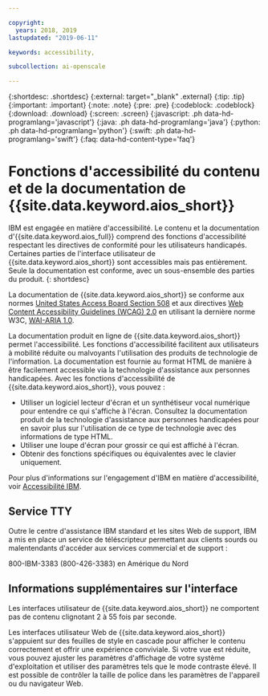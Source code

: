 ```yaml
---

copyright:
  years: 2018, 2019
lastupdated: "2019-06-11"

keywords: accessibility, 

subcollection: ai-openscale

---
```


{:shortdesc: .shortdesc}
{:external: target="_blank" .external}
{:tip: .tip}
{:important: .important}
{:note: .note}
{:pre: .pre}
{:codeblock: .codeblock}
{:download: .download}
{:screen: .screen}
{:javascript: .ph data-hd-programlang='javascript'}
{:java: .ph data-hd-programlang='java'}
{:python: .ph data-hd-programlang='python'}
{:swift: .ph data-hd-programlang='swift'}
{:faq: data-hd-content-type='faq'}

# Fonctions d'accessibilité du contenu et de la documentation de {{site.data.keyword.aios_short}}

IBM est engagée en matière d'accessibilité. Le contenu et la documentation d'{{site.data.keyword.aios_full}}
comprend des fonctions d'accessibilité respectant les directives de conformité
pour les utilisateurs handicapés. Certaines parties de l'interface utilisateur de {{site.data.keyword.aios_short}} sont accessibles mais pas entièrement. Seule la documentation est conforme, avec un sous-ensemble des parties du produit.
{: shortdesc}

La documentation de {{site.data.keyword.aios_short}}
se conforme aux normes
<a href="https://www.access-board.gov/guidelines-and-standards/communications-and-it/about-the-section-508-standards/section-508-standards/" rel="noopener noreferrer" target="_blank">United
States Access Board Section 508</a>
et aux directives <a href="https://www.w3.org/TR/WCAG20/" rel="noopener noreferrer" target="_blank">Web Content Accessibility Guidelines (WCAG) 2.0</a>
en utilisant la dernière norme W3C, <a href="https://www.w3.org/TR/wai-aria/" rel="noopener noreferrer" target="_blank">WAI-ARIA 1.0</a>.

La documentation produit en ligne de {{site.data.keyword.aios_short}} permet l'accessibilité. Les fonctions d'accessibilité facilitent aux utilisateurs à mobilité réduite ou
malvoyants l'utilisation des produits de technologie de l'information. La documentation est fournie au format HTML de manière à être facilement accessible via la technologie d'assistance aux personnes handicapées.
Avec les fonctions d'accessibilité de {{site.data.keyword.aios_short}}, vous pouvez :

- Utiliser un logiciel lecteur d'écran et un synthétiseur vocal numérique pour entendre ce qui s'affiche à l'écran. Consultez la documentation produit de la technologie d'assistance aux personnes handicapées pour en savoir plus sur l'utilisation de ce type de technologie avec des informations de type HTML.
- Utiliser une loupe d'écran pour grossir ce qui est affiché à l'écran.
- Obtenir des fonctions spécifiques ou équivalentes avec le clavier uniquement.

Pour plus d'informations sur l'engagement d'IBM en matière d'accessibilité, voir
[Accessibilité IBM](http://www.ibm.com/able).

## Service TTY

Outre le centre d'assistance IBM standard et les sites Web de support,
IBM a mis en place un service de téléscripteur permettant aux clients sourds ou malentendants d'accéder aux services commercial et de support :

800-IBM-3383 (800-426-3383) en Amérique du Nord

## Informations supplémentaires sur l'interface

Les interfaces utilisateur de {{site.data.keyword.aios_short}} ne comportent pas de contenu clignotant 2 à 55 fois par seconde.

Les interfaces utilisateur Web de {{site.data.keyword.aios_short}}
s'appuient sur des feuilles de style en cascade pour afficher le contenu correctement et offrir une expérience conviviale. Si votre vue est réduite, vous pouvez ajuster les paramètres d'affichage de votre système d'exploitation et utiliser des paramètres tels que le mode contraste élevé. Il est possible de contrôler la taille de police dans les paramètres de l'appareil ou du navigateur Web.

